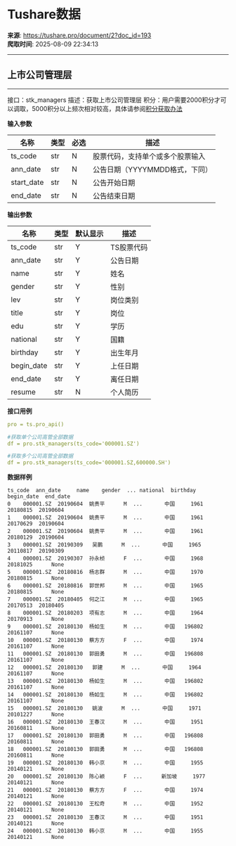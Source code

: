 # Tushare数据

**来源**: https://tushare.pro/document/2?doc_id=193  
**爬取时间**: 2025-08-09 22:34:13

---

## 上市公司管理层

---

接口：stk\_managers
描述：获取上市公司管理层
积分：用户需要2000积分才可以调取，5000积分以上频次相对较高，具体请参阅[积分获取办法](https://tushare.pro/document/1?doc_id=13)

**输入参数**

| 名称 | 类型 | 必选 | 描述 |
| --- | --- | --- | --- |
| ts\_code | str | N | 股票代码，支持单个或多个股票输入 |
| ann\_date | str | N | 公告日期（YYYYMMDD格式，下同） |
| start\_date | str | N | 公告开始日期 |
| end\_date | str | N | 公告结束日期 |

**输出参数**

| 名称 | 类型 | 默认显示 | 描述 |
| --- | --- | --- | --- |
| ts\_code | str | Y | TS股票代码 |
| ann\_date | str | Y | 公告日期 |
| name | str | Y | 姓名 |
| gender | str | Y | 性别 |
| lev | str | Y | 岗位类别 |
| title | str | Y | 岗位 |
| edu | str | Y | 学历 |
| national | str | Y | 国籍 |
| birthday | str | Y | 出生年月 |
| begin\_date | str | Y | 上任日期 |
| end\_date | str | Y | 离任日期 |
| resume | str | N | 个人简历 |

**接口用例**

```yaml
pro = ts.pro_api()

#获取单个公司高管全部数据
df = pro.stk_managers(ts_code='000001.SZ')

#获取多个公司高管全部数据
df = pro.stk_managers(ts_code='000001.SZ,600000.SH')
```

**数据样例**

```
ts_code  ann_date     name    gender  ... national  birthday begin_date  end_date
0    000001.SZ  20190604  姚贵平      M  ...       中国     1961   20180815  20190604
1    000001.SZ  20190604  姚贵平      M  ...       中国     1961   20170629  20190604
2    000001.SZ  20190604  姚贵平      M  ...       中国     1961   20180129  20190604
3    000001.SZ  20190309   吴鹏      M  ...       中国     1965   20110817  20190309
4    000001.SZ  20190307  孙永桢      F  ...       中国     1968   20181025      None
5    000001.SZ  20180816  杨志群      M  ...       中国     1970   20180815      None
6    000001.SZ  20180816  郭世邦      M  ...       中国     1965   20180815      None
7    000001.SZ  20180405  何之江      M  ...       中国     1965   20170513  20180405
8    000001.SZ  20180203  项有志      M  ...       中国     1964   20170913      None
9    000001.SZ  20180130  杨如生      M  ...       中国   196802   20161107      None
10   000001.SZ  20180130  蔡方方      F  ...       中国     1974   20161107      None
11   000001.SZ  20180130  郭田勇      M  ...       中国   196808   20161107      None
12   000001.SZ  20180130   郭建      M  ...       中国     1964   20161107      None
13   000001.SZ  20180130  杨如生      M  ...       中国   196802   20161107      None
14   000001.SZ  20180130  杨如生      M  ...       中国   196802   20161107      None
15   000001.SZ  20180130   姚波      M  ...       中国     1971   20101227      None
16   000001.SZ  20180130  王春汉      M  ...       中国     1951   20160811      None
17   000001.SZ  20180130  郭田勇      M  ...       中国   196808   20160811      None
18   000001.SZ  20180130  郭田勇      M  ...       中国   196808   20160811      None
19   000001.SZ  20180130  韩小京      M  ...       中国     1955   20140121      None
20   000001.SZ  20180130  陈心颖      F  ...      新加坡     1977   20140121      None
21   000001.SZ  20180130  蔡方方      F  ...       中国     1974   20140121      None
22   000001.SZ  20180130  王松奇      M  ...       中国     1952   20140121      None
23   000001.SZ  20180130  王春汉      M  ...       中国     1951   20140121      None
24   000001.SZ  20180130  韩小京      M  ...       中国     1955   20140121      None
```
